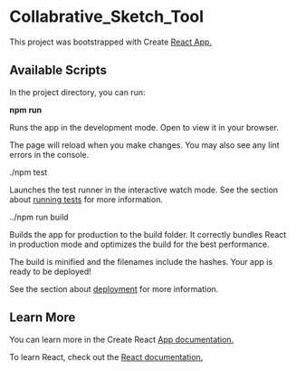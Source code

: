 # Collabrative_Sketch_Tool

This project was bootstrapped with Create [React App.](https://github.com/facebook/create-react-app)

## Available Scripts
In the project directory, you can run:

**npm run**

Runs the app in the development mode.
Open [](http://localhost:3000) to view it in your browser.

The page will reload when you make changes. 
You may also see any lint errors in the console.

./npm test

Launches the test runner in the interactive watch mode.
See the section about [running tests](https://facebook.github.io/create-react-app/docs/running-tests) for more information.

../npm run build

Builds the app for production to the build folder.
It correctly bundles React in production mode and optimizes the build for the best performance.

The build is minified and the filenames include the hashes.
Your app is ready to be deployed!

See the section about [deployment](https://facebook.github.io/create-react-app/docs/deployment) for more information.

## Learn More
You can learn more in the Create React [App documentation.](https://create-react-app.dev/docs/getting-started/)

To learn React, check out the [React documentation.](https://reactjs.org/)
